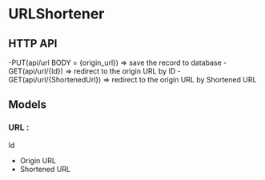 # URLShortener

## HTTP API
-PUT(api/url BODY = {origin_url}) => save the record to database
-GET(api/url/{Id}) => redirect to the origin URL by ID
-GET(api/url/{ShortenedUrl}) => redirect to the origin URL by Shortened URL

## Models

### URL :
Id
- Origin URL
- Shortened URL